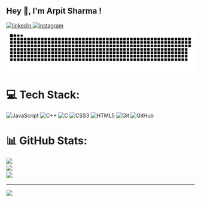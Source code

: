 ## Hey 👋, I'm Arpit Sharma !

<a href="https://www.linkedin.com/in/arpitsharma6105/" target="_blank">
<img src=https://img.shields.io/badge/linkedin-%231E77B5.svg?&style=for-the-badge&logo=linkedin&logoColor=white alt=linkedin style="margin-bottom: 5px;" />
</a>
<a href="https://instagram.com/arpitsharma2.0" target="_blank">
<img src=https://img.shields.io/badge/instagram-%23000000.svg?&style=for-the-badge&logo=instagram&logoColor=white alt=instagram style="margin-bottom: 5px;" />
</a>


<picture>
  <source media="(prefers-color-scheme: dark)" srcset="https://raw.githubusercontent.com/arpitsharma2028/arpitsharma2028/output/github-snake-dark.svg" />
  <source media="(prefers-color-scheme: light)" srcset="https://raw.githubusercontent.com/arpitsharma2028/arpitsharma2028/output/github-snake.svg" />
  <img alt="github-snake" src="github-snake.svg" />
</picture>


# 💻 Tech Stack:
![JavaScript](https://img.shields.io/badge/javascript-%23323330.svg?style=for-the-badge&logo=javascript&logoColor=%23F7DF1E) ![C++](https://img.shields.io/badge/c++-%2300599C.svg?style=for-the-badge&logo=c%2B%2B&logoColor=white) ![C](https://img.shields.io/badge/c-%2300599C.svg?style=for-the-badge&logo=c&logoColor=white) ![CSS3](https://img.shields.io/badge/css3-%231572B6.svg?style=for-the-badge&logo=css3&logoColor=white) ![HTML5](https://img.shields.io/badge/html5-%23E34F26.svg?style=for-the-badge&logo=html5&logoColor=white) ![Git](https://img.shields.io/badge/git-%23F05033.svg?style=for-the-badge&logo=git&logoColor=white) ![GitHub](https://img.shields.io/badge/github-%23121011.svg?style=for-the-badge&logo=github&logoColor=white)
# 📊 GitHub Stats:
![](https://github-readme-stats.vercel.app/api?username=arpitsharma2028&theme=monokai&hide_border=false&include_all_commits=true&count_private=true)<br/>
![](https://nirzak-streak-stats.vercel.app/?user=arpitsharma2028&theme=monokai&hide_border=false)<br/>
![](https://github-readme-stats.vercel.app/api/top-langs/?username=arpitsharma2028&theme=monokai&hide_border=false&include_all_commits=true&count_private=true&layout=compact)

---
[![](https://visitcount.itsvg.in/api?id=arpitsharma2028&icon=0&color=0)](https://visitcount.itsvg.in)

<!-- Proudly created with GPRM ( https://gprm.itsvg.in ) -->
